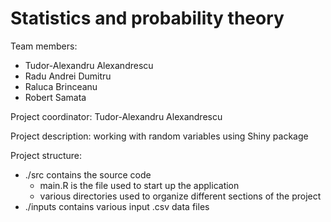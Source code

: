 # Statistics and probability theory

Team members: 
  * Tudor-Alexandru Alexandrescu
  * Radu Andrei Dumitru
  * Raluca Brinceanu
  * Robert Samata

Project coordinator: Tudor-Alexandru Alexandrescu

Project description: working with random variables using Shiny package

Project structure:
  * ./src contains the source code
    * main.R is the file used to start up the application
    * various directories used to organize different sections of the project
  * ./inputs contains various input .csv data files
